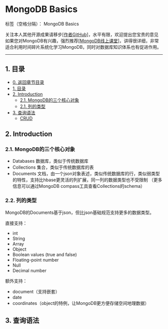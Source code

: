 ﻿# MongoDB Basics

标签（空格分隔）： MongoDB Basics

 关注本人其他开源成果请移步[[作者GitHub]][1]，水平有限，欢迎提出您宝贵的意见
 如果您对MongoDB有兴趣，强烈推荐[[MongoDB线上课堂]][2]，讲得很详细，非常适合利用时间碎片系统化学习MongoDB，同时对数据库知识体系也有促进作用。

---
## 1. 目录

-   [0. 返回章节目录][3]
-   [1. 目录](#目录)
-   [2. Introduction](#Introduction)
    -   [2.1. MongoDB的三个核心对象](#MongoDB的三个核心对象)
    -   [2.1. 列的类型](#列的类型)
-   [3. 查询语法](#查询语法)
    -   [CRUD](#查询语法)

## 2. Introduction
### 2.1. MongoDB的三个核心对象
* Databases 数据库，类似于传统数据库
* Collections 集合，类似于传统数据库的表
* Documents 文档，由一个json对象表述，类似传统数据库的行，类似弱类型的特性，支持比hbase更灵活的列扩展，同一列的数据类型也不受限制
  （更多信息可以通过MongoDB compass工具查看Collections的schema）

### 2.2. 列的类型
MongoDB的Documents基于json，但比json基础规范支持更多的数据类型。

直接支持：

* int
* String
* Array
* Object
* Boolean values (true and false)
* Floating-point number
* Null
* Decimal number

额外支持：

* document（支持嵌套）
* date
* coordinates（object的特例，让MongoDB更方便存储空间地理数据）

## 3. 查询语法

  [1]: https://github.com/asan3524
  [2]: https://university.mongodb.com
  [3]: https://github.com/asan3524/mongodb




